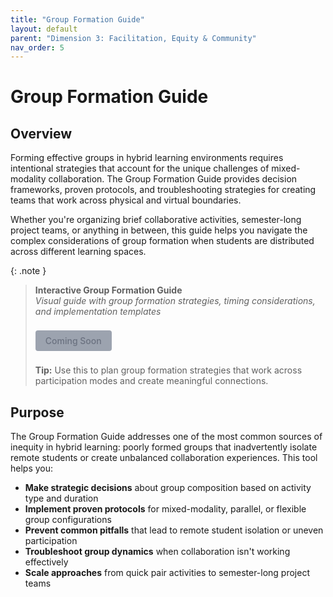 ```yaml
---
title: "Group Formation Guide"
layout: default
parent: "Dimension 3: Facilitation, Equity & Community"
nav_order: 5
---
```


# Group Formation Guide


## Overview
Forming effective groups in hybrid learning environments requires intentional strategies that account for the unique challenges of mixed-modality collaboration. The Group Formation Guide provides decision frameworks, proven protocols, and troubleshooting strategies for creating teams that work across physical and virtual boundaries.

Whether you're organizing brief collaborative activities, semester-long project teams, or anything in between, this guide helps you navigate the complex considerations of group formation when students are distributed across different learning spaces.

{: .note }
> **Interactive Group Formation Guide**  
> *Visual guide with group formation strategies, timing considerations, and implementation templates*
>
> <span style="display: inline-block; background: #9ca3af; color: #6b7280; padding: 8px 16px; text-decoration: none; border-radius: 4px; font-weight: 500; margin: 8px 0; font-size: 14px; cursor: not-allowed;">
> Coming Soon
> </span>
>
> **Tip:** Use this to plan group formation strategies that work across participation modes and create meaningful connections.

## Purpose
The Group Formation Guide addresses one of the most common sources of inequity in hybrid learning: poorly formed groups that inadvertently isolate remote students or create unbalanced collaboration experiences. This tool helps you:

- **Make strategic decisions** about group composition based on activity type and duration
- **Implement proven protocols** for mixed-modality, parallel, or flexible group configurations  
- **Prevent common pitfalls** that lead to remote student isolation or uneven participation
- **Troubleshoot group dynamics** when collaboration isn't working effectively
- **Scale approaches** from quick pair activities to semester-long project teams

